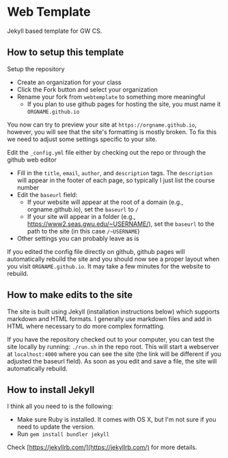 # Web Template
Jekyll based template for GW CS.

## How to setup this template

Setup the repository
 - Create an organization for your class
 - Click the Fork button and select your organization
 - Rename your fork from `webtemplate` to something more meaningful
   - If you plan to use github pages for hosting the site, you must name it `ORGNAME.github.io`

You now can try to preview your site at `https://orgname.github.io`, however, you will see that the site's formatting is mostly broken. To fix this we need to adjust some settings specific to your site.

Edit the `_config.yml` file either by checking out the repo or through the github web editor
  - Fill in the `title`, `email`, `author`, and `description` tags.  The `description` will appear in the footer of each page, so typically I just list the course number
  - Edit the `baseurl` field:
    - If your website will appear at the root of a domain (e.g., orgname.github.io), set the `baseurl` to `/`
    - If your site will appear in a folder (e.g., https://www2.seas.gwu.edu/~USERNAME/), set the `baseurl` to the path to the site (in this case `/~USERNAME`)
 - Other settings you can probably leave as is
 
If you edited the config file directly on github, github pages will automatically rebuild the site and you should now see a proper layout when you visit `ORGNAME.github.io`.  It may take a few minutes for the website to rebuild.

## How to make edits to the site

The site is built using Jekyll (installation instructions below) which supports markdown and HTML formats. I generally use markdown files and add in HTML where necessary to do more complex formatting.

If you have the repository checked out to your computer, you can test the site locally by running: `./run.sh` in the repo root. This will start a webserver at `localhost:4000` where you can see the site (the link will be different if you adjusted the baseurl field).  As soon as you edit and save a file, the site will automatically rebuild.

## How to install Jekyll

I think all you need to is the following:
  - Make sure Ruby is installed. It comes with OS X, but I'm not sure if you need to update the version.
  - Run `gem install bundler jekyll`
  
Check [https://jekyllrb.com/](https://jekyllrb.com/) for more details.
